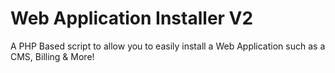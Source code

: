 Web Application Installer V2
=========================

A PHP Based script to allow you to easily install a Web Application such as a CMS, Billing &amp; More!
